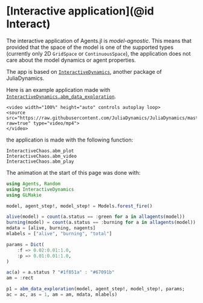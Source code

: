 # [Interactive application](@id Interact)
The interactive application of Agents.jl is _model-agnostic_.
This means that provided that the space of the model is one of the supported types (currently only 2D `GridSpace` or `ContinuousSpace`), the application does not care about the model dynamics or agent properties.

The app is based on [`InteractiveDynamics`](https://juliadynamics.github.io/InteractiveDynamics.jl/dev/), another package of JuliaDynamics.

Here is an example application made with [`InteractiveDynamics.abm_data_exploration`](@ref).

```@raw html
<video width="100%" height="auto" controls autoplay loop>
<source src="https://raw.githubusercontent.com/JuliaDynamics/JuliaDynamics/master/videos/interact/agents.mp4?raw=true" type="video/mp4">
</video>
```

the application is made with the following function:

```@docs
InteractiveChaos.abm_plot
InteractiveChaos.abm_video
InteractiveChaos.abm_play
```

The animation at the start of this page was done with:
```julia
using Agents, Random
using InteractiveDynamics
using GLMakie

model, agent_step!, model_step! = Models.forest_fire()

alive(model) = count(a.status == :green for a in allagents(model))
burning(model) = count(a.status == :burning for a in allagents(model))
mdata = [alive, burning, nagents]
mlabels = ["alive", "burning", "total"]

params = Dict(
    :f => 0.02:0.01:1.0,
    :p => 0.01:0.01:1.0,
)

ac(a) = a.status ? "#1f851a" : "#67091b"
am = :rect

p1 = abm_data_exploration(model, agent_step!, model_step!, params;
ac = ac, as = 1, am = am, mdata, mlabels)
```
